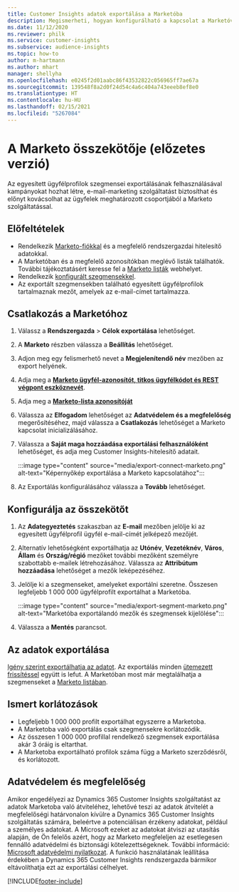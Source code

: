 ```yaml
---
title: Customer Insights adatok exportálása a Marketóba
description: Megismerheti, hogyan konfigurálható a kapcsolat a Marketóval.
ms.date: 11/12/2020
ms.reviewer: philk
ms.service: customer-insights
ms.subservice: audience-insights
ms.topic: how-to
author: m-hartmann
ms.author: mhart
manager: shellyha
ms.openlocfilehash: e0245f2d01aabc86f43532822c056965ff7ae67a
ms.sourcegitcommit: 139548f8a2d0f24d54c4a6c404a743eeeb8ef8e0
ms.translationtype: HT
ms.contentlocale: hu-HU
ms.lasthandoff: 02/15/2021
ms.locfileid: "5267084"
---
```

# <a name="connector-for-marketo-preview"></a>A Marketo összekötője (előzetes verzió)

Az egyesített ügyfélprofilok szegmensei exportálásának felhasználásával kampányokat hozhat létre, e-mail-marketing szolgáltatást biztosíthat és előnyt kovácsolhat az ügyfelek meghatározott csoportjából a Marketo szolgáltatással.

## <a name="prerequisites"></a>Előfeltételek

-   Rendelkezik [Marketo-fiókkal](https://login.marketo.com/) és a megfelelő rendszergazdai hitelesítő adatokkal.
-   A Marketóban és a megfelelő azonosítókban meglévő listák találhatók. További tájékoztatásért keresse fel a [Marketo listák](https://docs.marketo.com/display/public/DOCS/Understanding+Static+Lists) webhelyet.
-   Rendelkezik [konfigurált szegmensekkel](segments.md).
-   Az exportált szegmensekben található egyesített ügyfélprofilok tartalmaznak mezőt, amelyek az e-mail-címet tartalmazza.

## <a name="connect-to-marketo"></a>Csatlakozás a Marketóhoz

1. Válassz a **Rendszergazda** > **Célok exportálása** lehetőséget.

1. A **Marketo** részben válassza a **Beállítás** lehetőséget.

1. Adjon meg egy felismerhető nevet a **Megjelenítendő név** mezőben az export helyének.

1. Adja meg a **[Marketo ügyfél-azonosítót, titkos ügyfélkódot és REST végpont eszköznevét](https://developers.marketo.com/rest-api/authentication/)**.

1. Adja meg a **[Marketo-lista azonosítóját](https://docs.marketo.com/display/public/DOCS/Understanding+Static+Lists)** 

1. Válassza az **Elfogadom** lehetőséget az **Adatvédelem és a megfelelőség** megerősítéséhez, majd válassza a **Csatlakozás** lehetőséget a Marketo kapcsolat inicializálásához.

1. Válassza a **Saját maga hozzáadása exportálási felhasználóként** lehetőséget, és adja meg Customer Insights-hitelesítő adatait.

   :::image type="content" source="media/export-connect-marketo.png" alt-text="Képernyőkép exportálása a Marketo kapcsolatához":::

1. Az Exportálás konfigurálásához válassza a **Tovább** lehetőséget.

## <a name="configure-the-connector"></a>Konfigurálja az összekötőt

1. Az **Adategyeztetés** szakaszban az **E-mail** mezőben jelölje ki az egyesített ügyfélprofil ügyfél e-mail-címét jelképező mezőjét. 

1. Alternatív lehetőségként exportálhatja az **Utónév**, **Vezetéknév**, **Város**, **Állam** és **Ország/régió** mezőket további mezőként személyre szabottabb e-mailek létrehozásához. Válassza az **Attribútum hozzáadása** lehetőséget a mezők leképezéséhez.

1. Jelölje ki a szegmenseket, amelyeket exportálni szeretne. Összesen legfeljebb 1 000 000 ügyfélprofilt exportálhat a Marketóba.

   :::image type="content" source="media/export-segment-marketo.png" alt-text="Marketóba exportálandó mezők és szegmensek kijelölése":::

1. Válassza a **Mentés** parancsot.

## <a name="export-the-data"></a>Az adatok exportálása

[Igény szerint exportálhatja az adatot](export-destinations.md). Az exportálás minden [ütemezett frissítéssel](system.md#schedule-tab) együtt is lefut. A Marketóban most már megtalálhatja a szegmenseket a [Marketo listában](ttps://docs.marketo.com/display/public/DOCS/Understanding+Static+Lists).

## <a name="known-limitations"></a>Ismert korlátozások

- Legfeljebb 1 000 000 profilt exportálhat egyszerre a Marketoba.
- A Marketoba való exportálás csak szegmensekre korlátozódik.
- Az összesen 1 000 000 profillal rendelkező szegmensek exportálása akár 3 óráig is eltarthat. 
- A Marketoba exportálható profilok száma függ a Marketo szerződésről, és korlátozott.

## <a name="data-privacy-and-compliance"></a>Adatvédelem és megfelelőség

Amikor engedélyezi az Dynamics 365 Customer Insights szolgáltatást az adatok Marketoba való átviteléhez, lehetővé teszi az adatok átvitelét a megfelelőségi határvonalon kívülre a Dynamics 365 Customer Insights szolgáltatás számára, beleértve a potenciálisan érzékeny adatokat, például a személyes adatokat. A Microsoft ezeket az adatokat átviszi az utasítás alapján, de Ön felelős azért, hogy az Marketo megfeleljen az esetlegesen fennálló adatvédelmi és biztonsági kötelezettségeknek. További információ: [Microsoft adatvédelmi nyilatkozat](https://go.microsoft.com/fwlink/?linkid=396732).
A funkció használatának leállítása érdekében a Dynamics 365 Customer Insights rendszergazda bármikor eltávolíthatja ezt az exportálási célhelyet.


[!INCLUDE[footer-include](../includes/footer-banner.md)]